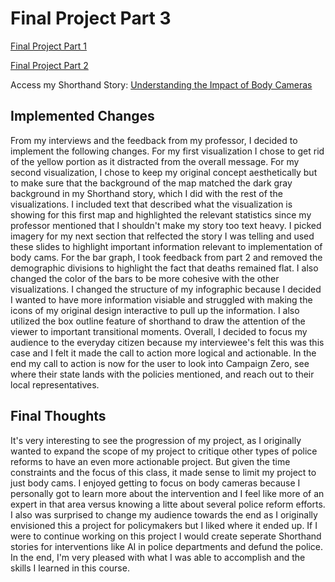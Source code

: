 # Final Project Part 3

[Final Project Part 1](https://hburnsid.github.io/HMB-portfolio/part1_finalproject_HMB.html)

[Final Project Part 2](https://hburnsid.github.io/HMB-portfolio/Part2_finalproject_HMB.html)

Access my Shorthand Story: [Understanding the Impact of Body Cameras](https://carnegiemellon.shorthandstories.com/understanding-the-impact-of-body-cameras/index.html)

## Implemented Changes

From my interviews and the feedback from my professor, I decided to implement the following changes. For my first visualization I chose to get rid of the yellow portion as it distracted from the overall message. For my second visualization, I chose to keep my original concept aesthetically but to make sure that the background of the map matched the dark gray background in my Shorthand story, which I did with the rest of the visualizations. I included text that described what the visualization is showing for this first map and highlighted the relevant statistics since my professor mentioned that I shouldn't make my story too text heavy. I picked imagery for my next section that relfected the story I was telling and used these slides to highlight important information relevant to implementation of body cams. For the bar graph, I took feedback from part 2 and removed the demographic divisions to highlight the fact that deaths remained flat. I also changed the color of the bars to be more cohesive with the other visualizations. I changed the structure of my infographic because I decided I wanted to have more information visiable and struggled with making the icons of my original design interactive to pull up the information. I also utilized the box outline feature of shorthand to draw the attention of the viewer to important transitional moments. Overall, I decided to focus my audience to the everyday citizen because my interviewee's felt this was this case and I felt it made the call to action more logical and actionable. In the end my call to action is now for the user to look into Campaign Zero, see where their state lands with the policies mentioned, and reach out to their local representatives. 

## Final Thoughts

It's very interesting to see the progression of my project, as I originally wanted to expand the scope of my project to critique other types of police reforms to have an even more actionable project. But given the time constraints and the focus of this class, it made sense to limit my project to just body cams. I enjoyed getting to focus on body cameras because I personally got to learn more about the intervention and I feel like more of an expert in that area versus knowing a litte about several police reform efforts. I also was surprised to change my audience towards the end as I originally envisioned this a project for policymakers but I liked where it ended up. If I were to continue working on this project I would create seperate Shorthand stories for interventions like AI in police departments and defund the police. In the end, I'm very pleased with what I was able to accomplish and the skills I learned in this course. 
